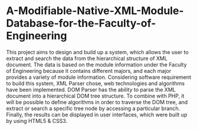 # A-Modifiable-Native-XML-Module-Database-for-the-Faculty-of-Engineering
 This project aims to design and build up a system, which allows the user to extract and search the data from the hierarchical structure of XML document. The data is based on the module information under the Faculty of Engineering because it contains different majors, and each major provides a variety of module information. Considering software requirement to build this system, XML Parser chose, web technologies and algorithms have been implemented. DOM Parser has the ability to parse the XML document into a hierarchical DOM tree structure. To combine with PHP, it will be possible to define algorithms in order to traverse the DOM tree,   and extract or search a specific tree node by accessing a particular branch. Finally, the results can be displayed in user interfaces, which were built up by using HTML5 &amp; CSS3.
